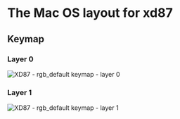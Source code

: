 # The Mac OS layout for xd87


## Keymap

### Layer 0

![XD87 - rgb_default keymap - layer 0](https://i.imgur.com/LXq8phy.png)

### Layer 1

![XD87 - rgb_default keymap - layer 1](https://i.imgur.com/swqwVaO.png)